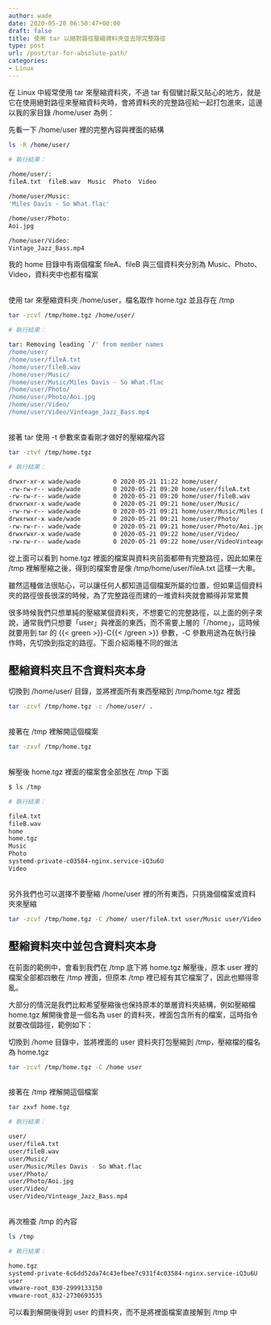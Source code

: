 ```yaml
---
author: wade
date: 2020-05-20 06:50:47+00:00
draft: false
title: 使用 tar 以絕對路徑壓縮資料夾並去除完整路徑
type: post
url: /post/tar-for-absolute-path/
categories:
- Linux
---
```


在 Linux 中經常使用 tar 來壓縮資料夾，不過 tar 有個蠻討厭又貼心的地方，就是它在使用絕對路徑來壓縮資料夾時，會將資料夾的完整路徑給一起打包進來，這邊以我的家目錄 /home/user 為例：

先看一下 /home/user  裡的完整內容與裡面的結構
    
```bash
ls -R /home/user/
```
    
```bash 
# 執行結果：
    
/home/user/:
fileA.txt  fileB.wav  Music  Photo  Video

/home/user/Music:
'Miles Davis - So What.flac'

/home/user/Photo:
Aoi.jpg

/home/user/Video:
Vintage_Jazz_Bass.mp4
```

我的 home 目錄中有兩個檔案 fileA、fileB 與三個資料夾分別為 Music、Photo、Video，資料夾中也都有檔案

\
使用 tar 來壓縮資料夾 /home/user，檔名取作 home.tgz 並且存在 /tmp
    
```bash
tar -zcvf /tmp/home.tgz /home/user/
```
    
```bash
# 執行結果：

tar: Removing leading `/' from member names
/home/user/
/home/user/fileA.txt
/home/user/fileB.wav
/home/user/Music/
/home/user/Music/Miles Davis - So What.flac
/home/user/Photo/
/home/user/Photo/Aoi.jpg
/home/user/Video/
/home/user/Video/Vinteage_Jazz_Bass.mp4
```

\
接著 tar 使用 -t 參數來查看剛才做好的壓縮檔內容
    
```bash
tar -ztvf /tmp/home.tgz
```
    
```bash
# 執行結果：

drwxr-xr-x wade/wade         0 2020-05-21 11:22 home/user/
-rw-rw-r-- wade/wade         0 2020-05-21 09:20 home/user/fileA.txt
-rw-rw-r-- wade/wade         0 2020-05-21 09:20 home/user/fileB.wav
drwxrwxr-x wade/wade         0 2020-05-21 09:21 home/user/Music/
-rw-rw-r-- wade/wade         0 2020-05-21 09:21 home/user/Music/Miles Davis- So What.flac
drwxrwxr-x wade/wade         0 2020-05-21 09:21 home/user/Photo/
-rw-rw-r-- wade/wade         0 2020-05-21 09:21 home/user/Photo/Aoi.jpg
drwxrwxr-x wade/wade         0 2020-05-21 09:22 home/user/Video/
-rw-rw-r-- wade/wade         0 2020-05-21 09:22 home/user/VideoVinteage_Jazz_Bass.mp4
```

從上面可以看到 home.tgz 裡面的檔案與資料夾前面都帶有完整路徑，因此如果在 /tmp 裡解壓縮之後，得到的檔案會是像 /tmp/home/user/fileA.txt 這樣一大串。

雖然這種做法很貼心，可以讓任何人都知道這個檔案所屬的位置，但如果這個資料夾的路徑很長很深的時候，為了完整路徑而建的一堆資料夾就會顯得非常累贅

很多時候我們只想單純的壓縮某個資料夾，不想要它的完整路徑，以上面的例子來說，通常我們只想要「user」與裡面的東西，而不需要上層的「/home」，這時候就要用到 tar 的 {{< green >}}-C{{< /green >}} 參數，-C 參數用途為在執行操作時，先切換到指定的路徑。下面介紹兩種不同的做法


## 壓縮資料夾且不含資料夾本身

切換到 /home/user/ 目錄，並將裡面所有東西壓縮到 /tmp/home.tgz 裡面
    
```bash
tar -zcvf /tmp/home.tgz -c /home/user/ .
```

\
接著在 /tmp 裡解開這個檔案
    
```bash
tar -zxvf /tmp/home.tgz
```

\
解壓後 home.tgz 裡面的檔案會全部放在 /tmp 下面
    
```bash
$ ls /tmp
```
    
```bash
# 執行結果：

fileA.txt
fileB.wav
home
home.tgz
Music
Photo
systemd-private-c03584-nginx.service-iQ3u6U
Video
```

\
另外我們也可以選擇不要壓縮 /home/user 裡的所有東西，只挑幾個檔案或資料夾來壓縮
    
```bash
tar -zcvf /tmp/home.tgz -C /home/ user/fileA.txt user/Music user/Video
```


## 壓縮資料夾中並包含資料夾本身

在前面的範例中，會看到我們在 /tmp 底下將 home.tgz 解壓後，原本 user 裡的檔案全部都四散在 /tmp 裡面，但原本 /tmp 裡已經有其它檔案了，因此也顯得零亂。

大部分的情況是我們比較希望壓縮後也保持原本的單層資料夾結構，例如壓縮檔 home.tgz 解開後會是一個名為 user 的資料夾，裡面包含所有的檔案，這時指令就要改個路徑，範例如下：

切換到 /home 目錄中，並將裡面的 user 資料夾打包壓縮到 /tmp，壓縮檔的檔名為 home.tgz

```bash
tar -zcvf /tmp/home.tgz -C /home user
```

\
接著在 /tmp 裡解開這個檔案

```bash
tar zxvf home.tgz
```
    
```bash
# 執行結果：

user/
user/fileA.txt
user/fileB.wav
user/Music/
user/Music/Miles Davis - So What.flac
user/Photo/
user/Photo/Aoi.jpg
user/Video/
user/Video/Vinteage_Jazz_Bass.mp4
```

\
再次檢查 /tmp 的內容
    
```bash
ls /tmp
```
    
```bash
# 執行結果：

home.tgz
systemd-private-6c6dd52da74c43efbee7c931f4c03584-nginx.service-iQ3u6U
user
vmware-root_830-2999133150
vmware-root_832-2730693535
```

可以看到解開後得到  user 的資料夾，而不是將裡面檔案直接解到 /tmp 中
